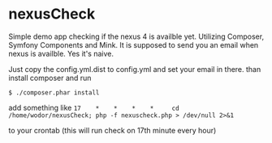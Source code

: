 nexusCheck
==========

Simple demo app checking if the nexus 4 is availble yet. Utilizing Composer,  Symfony Components and Mink.
It is supposed to send you an email when nexus is availble. Yes it's naive.

Just copy the config.yml.dist to config.yml and set your email in there. 
than install composer and run

`$ ./composer.phar install`

add  something like 
`17    *    *    *    *     cd /home/wodor/nexusCheck; php -f nexuscheck.php > /dev/null 2>&1`

to your crontab (this will run check on 17th minute every hour)  





